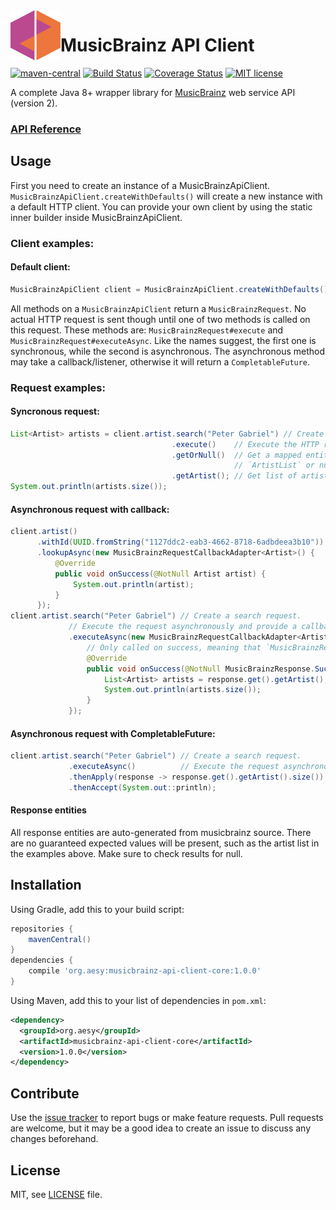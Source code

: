 <img align="left" width="80" height="80" src="./img/icon.svg">

# MusicBrainz API Client

[![maven-central][maven-central-image]][maven-central-url]
[![Build Status][github-actions-image]][github-actions-url]
[![Coverage Status][codecov-image]][codecov-url]
[![MIT license][license-image]][license-url]

[maven-central-image]: https://img.shields.io/maven-central/v/io.aesy/musicbrainz-api-client?style=flat-square
[maven-central-url]: https://search.maven.org/#search%7Cga%7C1%7Cg%3A%22io.aesy%22%20musicbrainz-api-client

[github-actions-image]: https://img.shields.io/github/workflow/status/aesy/musicbrainz-api-client/Continous%20Integration?style=flat-square
[github-actions-url]: https://github.com/aesy/musicbrainz-api-client/actions

[codecov-image]: https://img.shields.io/codecov/c/github/aesy/musicbrainz-api-client?style=flat-square
[codecov-url]: https://codecov.io/github/aesy/musicbrainz-api-client

[license-image]: https://img.shields.io/github/license/aesy/musicbrainz-api-client?style=flat-square
[license-url]: https://github.com/aesy/musicbrainz-api-client/blob/master/LICENSE

A complete Java 8+ wrapper library for [MusicBrainz](https://musicbrainz.org/) web service API 
(version 2).

### [API Reference](https://aesy.github.io/musicbrainz-api-client/)

## Usage
First you need to create an instance of a MusicBrainzApiClient. 
`MusicBrainzApiClient.createWithDefaults()` will create a new instance with a default HTTP client. 
You can provide your own client by using the static inner builder inside MusicBrainzApiClient. 

### Client examples:

#### Default client:

```java
MusicBrainzApiClient client = MusicBrainzApiClient.createWithDefaults();
```

All methods on a `MusicBrainzApiClient` return a `MusicBrainzRequest`. No actual HTTP request is 
sent though until one of two methods is called on this request. These methods are: 
`MusicBrainzRequest#execute` and `MusicBrainzRequest#executeAsync`. Like the names suggest, the 
first one is synchronous, while the second is asynchronous. The asynchronous method may take 
a callback/listener, otherwise it will return a `CompletableFuture`.

### Request examples:

#### Syncronous request:

```java
List<Artist> artists = client.artist.search("Peter Gabriel") // Create a search request.
                                    .execute()    // Execute the HTTP request synchronously and returns a `MusicBrainzResponse`.
                                    .getOrNull()  // Get a mapped entity of the response body (in this case an 
                                                  // `ArtistList` or null in case an error occurred. 
                                    .getArtist(); // Get list of artist entities.
System.out.println(artists.size()); 
```

#### Asynchronous request with callback:

```java
client.artist()
      .withId(UUID.fromString("1127ddc2-eab3-4662-8718-6adbdeea3b10"))
      .lookupAsync(new MusicBrainzRequestCallbackAdapter<Artist>() {
          @Override
          public void onSuccess(@NotNull Artist artist) {
              System.out.println(artist);
          }
      });
client.artist.search("Peter Gabriel") // Create a search request.
             // Execute the request asynchronously and provide a callback.
             .executeAsync(new MusicBrainzRequestCallbackAdapter<ArtistList>() {
                 // Only called on success, meaning that `MusicBrainzResponse#get` is guaranteed not to throw.
                 @Override
                 public void onSuccess(@NotNull MusicBrainzResponse.Success<ArtistList> response) {
                     List<Artist> artists = response.get().getArtist();
                     System.out.println(artists.size());
                 }
             });
```

#### Asynchronous request with CompletableFuture:

```java
client.artist.search("Peter Gabriel") // Create a search request.
             .executeAsync()          // Execute the request asynchronously and return a Future.
             .thenApply(response -> response.get().getArtist().size()) // Get the amount of artists.
             .thenAccept(System.out::println);                         // Print the result if no error occurred.
```

#### Response entities

All response entities are auto-generated from musicbrainz source. There are no guaranteed expected
values will be present, such as the artist list in the examples above. Make sure to check 
results for null.

## Installation
Using Gradle, add this to your build script: 

```groovy
repositories {
    mavenCentral()
}
dependencies {
    compile 'org.aesy:musicbrainz-api-client-core:1.0.0'
}
```

Using Maven, add this to your list of dependencies in `pom.xml`:

```xml
<dependency>
  <groupId>org.aesy</groupId>
  <artifactId>musicbrainz-api-client-core</artifactId>
  <version>1.0.0</version>
</dependency>
```

## Contribute
Use the [issue tracker](https://github.com/aesy/musicbrainz-api-client/issues) to report bugs or 
make feature requests. Pull requests are welcome, but it may be a good idea to create an issue to 
discuss any changes beforehand.

## License
MIT, see [LICENSE](/LICENSE) file.